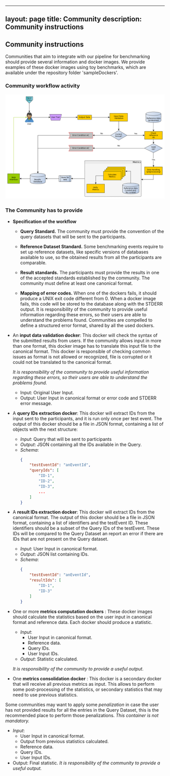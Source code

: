 

---
layout: page
title: Community
description: Community instructions
---
## Community instructions

Communities that aim to integrate with our pipeline for benchmarking should provide several information and docker images. We provide examples of these docker images using toy benchmarks, which are available under the repository folder 'sampleDockers'.

### Community workflow activity

![community workflow activity](../img/opeb-submission/community.png)

### The Community has to provide

* __Specification of the workflow__
  * __Query Standard.__ The community must provide the convention of the query datasets that will be sent to the participants.

  * __Reference Dataset Standard.__ Some benchmarking events require to set up reference datasets, like specific versions of databases available to use, so the obtained results from all the participants are comparable.

  * __Result standards.__ The participants must provide the results in one of the accepted standards established by the community.
The community must define at least one canonical format.

  * __Mapping of error codes.__
When one of the dockers fails, it should produce a UNIX exit code different from 0. When a docker image fails, this code will be stored to the database along with the STDERR output. 
It is responsibility of the community to provide useful information regarding these errors, so their users are able to understand the problems found.
Communities are compelled to define a structured error format, shared by all the used dockers.

* An __input data validation docker__: This docker will check the syntax of the submitted results from users. If the community allows input in more than one format, this docker image has to translate this input file to the canonical format. This docker is responsible of checking common issues as format is not allowed or recognized, file is corrupted or it could not be translated to the canonical format.

  *It is responsibility of the community to provide useful information regarding these errors, so their users are able to understand the problems found.*

  * Input: Original User Input.
  * Output: User Input in canonical format or error code and STDERR error message.

* A __query IDs extraction docker__: This docker will extract IDs from the input sent to the participants, and it is run only once per test event.
  The output of this docker should be a file in JSON format, containing a list of objects with the next structure:

  * *Input*: Query that will be sent to participants
  * *Output*: JSON containing all the IDs available in the Query.
  * *Schema*: 
	```json
	{
		"testEventId": "anEventId",
		"queryIds": [
			"ID-1",
			"ID-2",
			"ID-3",
			...
		]
	}
	```
* A __result IDs extraction docker__: This docker will extract IDs from the canonical format. The output of this docker should be a file in JSON format, containing a list of identifiers and the testEvent ID. These identifiers should be a subset of the Query IDs of the testEvent.
These IDs will be compared to the Query Dataset an report an error if there are IDs that are not present on the Query dataset.

  * *Input*: User Input in canonical format.
  * *Output*: JSON list containing IDs.
  * *Schema*:
	```json
	{
		"testEventId": "anEventId",
		"resultIds": [
			"ID-1",
			"ID-3"
		]
	}
	```

* One or more __metrics computation dockers__ : These docker images should calculate the statistics based on the user input in canonical format and reference data. Each docker should produce a statistic. 
  
  * *Input*:
    * User Input in canonical format.
    * Reference data.
    * Query IDs.
    * User Input IDs.
  * *Output*: Statistic calculated. 

  *It is responsibility of the community to provide a useful output.*

* One __metrics consolidation docker__ : This docker is a secondary docker that will receive all previous metrics as input. This allows to perform some post-processing of the statistics, or secondary statistics that may need to use previous statistics.

 Some communities may want to apply some *penalization* in case the user has not provided results for all the entries in the Query Dataset, this is the recommended place to perform those penalizations.
*This container is not mandatory.* 

  * *Input*: 
    * User Input in canonical format.
    * Output from previous statistics calculated. 
    * Reference data. 
    * Query IDs.
    * User Input IDs.
  * Output: Final statistic. 
	*It is responsibility of the community to provide a useful output.*

<!--- TODO
### How to upload to the platform.
--->

